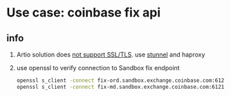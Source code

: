 # Use case: coinbase fix api

## info

1. Artio solution does [not support SSL/TLS](https://github.com/artiofix/artio/issues/238). use [stunnel](https://www.stunnel.org/) and haproxy

    

2. use openssl to verify connection to Sandbox fix endpoint
    ```bash
    openssl s_client -connect fix-ord.sandbox.exchange.coinbase.com:6121 -tls1_2
    openssl s_client -connect fix-md.sandbox.exchange.coinbase.com:6121 -tls1_2
    ```
